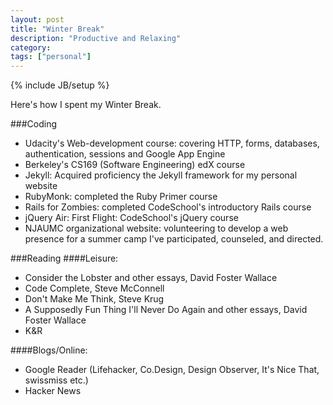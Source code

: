```yaml
---
layout: post
title: "Winter Break"
description: "Productive and Relaxing"
category: 
tags: ["personal"]
---
```

{% include JB/setup %}

Here's how I spent my Winter Break.

###Coding
- Udacity's Web-development course: covering HTTP, forms, databases, authentication, sessions and Google App Engine
- Berkeley's CS169 (Software Engineering) edX course
- Jekyll: Acquired proficiency the Jekyll framework for my personal website
- RubyMonk: completed the Ruby Primer course
- Rails for Zombies: completed CodeSchool's introductory Rails course
- jQuery Air: First Flight: CodeSchool's jQuery course
- NJAUMC organizational website: volunteering to develop a web presence for a summer camp I've participated, counseled, and directed.

###Reading
####Leisure:
- Consider the Lobster and other essays,  David Foster Wallace
- Code Complete, Steve McConnell
- Don't Make Me Think, Steve Krug
- A Supposedly Fun Thing I'll Never Do Again and other essays, David Foster Wallace
- K&R

####Blogs/Online:
- Google Reader (Lifehacker, Co.Design, Design Observer, It's Nice That, swissmiss etc.)
- Hacker News
